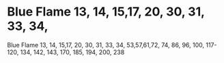 # Blue Flame 13, 14, 15,17, 20, 30, 31, 33, 34,

Blue Flame 13, 14, 15,17, 20, 30, 31, 33, 34,
53,57,61,72, 74, 86, 96, 100,
117-120, 134, 142, 143, 170, 185,
194, 200, 238